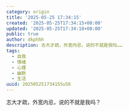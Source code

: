 ```yaml
---
category: origin
title: '2025-05-25 17:34:15'
created: '2025-05-25T17:34:15+08:00'
updated: '2025-05-25T17:34:18+08:00'
public: true
author: dkphhh
description: 志大才疏，外宽内忌，说的不就是我吗……
tags:
  - 自我
  - 情绪
  - 心理
  - 幽默
  - 生活
uuid: 202505251734155u56
---
```


志大才疏，外宽内忌，说的不就是我吗？
